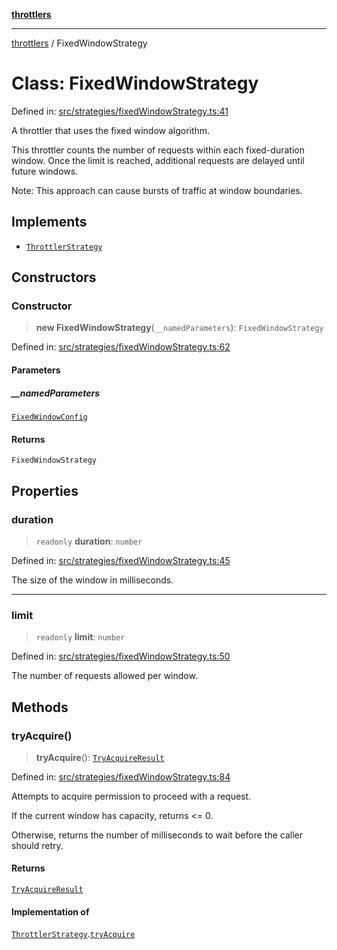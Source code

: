 [**throttlers**](../README.md)

***

[throttlers](../globals.md) / FixedWindowStrategy

# Class: FixedWindowStrategy

Defined in: [src/strategies/fixedWindowStrategy.ts:41](https://github.com/havelessbemore/throttlers/blob/3e64dbc7f42ad7431d8e4aaaafc9787d4a004f91/src/strategies/fixedWindowStrategy.ts#L41)

A throttler that uses the fixed window algorithm.

This throttler counts the number of requests within
each fixed-duration window. Once the limit is reached,
additional requests are delayed until future windows.

Note: This approach can cause bursts of traffic at
window boundaries.

## Implements

- [`ThrottlerStrategy`](../interfaces/ThrottlerStrategy.md)

## Constructors

### Constructor

> **new FixedWindowStrategy**(`__namedParameters`): `FixedWindowStrategy`

Defined in: [src/strategies/fixedWindowStrategy.ts:62](https://github.com/havelessbemore/throttlers/blob/3e64dbc7f42ad7431d8e4aaaafc9787d4a004f91/src/strategies/fixedWindowStrategy.ts#L62)

#### Parameters

##### \_\_namedParameters

[`FixedWindowConfig`](../interfaces/FixedWindowConfig.md)

#### Returns

`FixedWindowStrategy`

## Properties

### duration

> `readonly` **duration**: `number`

Defined in: [src/strategies/fixedWindowStrategy.ts:45](https://github.com/havelessbemore/throttlers/blob/3e64dbc7f42ad7431d8e4aaaafc9787d4a004f91/src/strategies/fixedWindowStrategy.ts#L45)

The size of the window in milliseconds.

***

### limit

> `readonly` **limit**: `number`

Defined in: [src/strategies/fixedWindowStrategy.ts:50](https://github.com/havelessbemore/throttlers/blob/3e64dbc7f42ad7431d8e4aaaafc9787d4a004f91/src/strategies/fixedWindowStrategy.ts#L50)

The number of requests allowed per window.

## Methods

### tryAcquire()

> **tryAcquire**(): [`TryAcquireResult`](../type-aliases/TryAcquireResult.md)

Defined in: [src/strategies/fixedWindowStrategy.ts:84](https://github.com/havelessbemore/throttlers/blob/3e64dbc7f42ad7431d8e4aaaafc9787d4a004f91/src/strategies/fixedWindowStrategy.ts#L84)

Attempts to acquire permission to proceed with a request.

If the current window has capacity, returns <= 0.

Otherwise, returns the number of milliseconds to wait
before the caller should retry.

#### Returns

[`TryAcquireResult`](../type-aliases/TryAcquireResult.md)

#### Implementation of

[`ThrottlerStrategy`](../interfaces/ThrottlerStrategy.md).[`tryAcquire`](../interfaces/ThrottlerStrategy.md#tryacquire)
